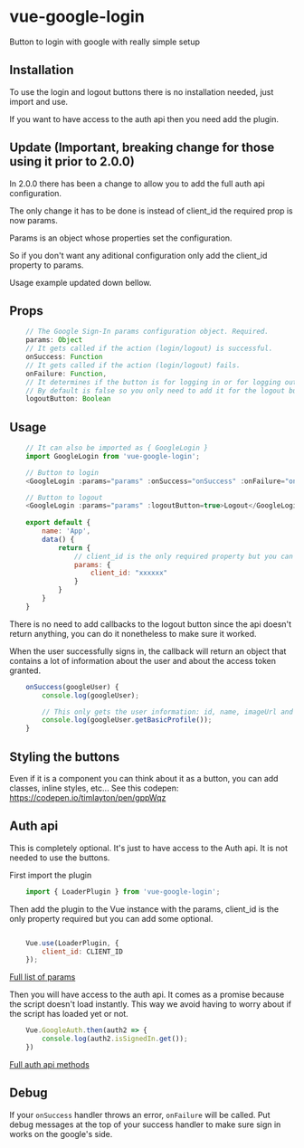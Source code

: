 # vue-google-login
Button to login with google with really simple setup


## Installation

To use the login and logout buttons there is no installation needed, just import and use.

If you want to have access to the auth api then you need add the plugin.

## Update (Important, breaking change for those using it prior to 2.0.0)

In 2.0.0 there has been a change to allow you to add the full auth api configuration.

The only change it has to be done is instead of client_id the required prop is now params.

Params is an object whose properties set the configuration.

So if you don't want any aditional configuration only add the client_id property to params. 

Usage example updated down bellow.


## Props

```js
    // The Google Sign-In params configuration object. Required.
    params: Object
    // It gets called if the action (login/logout) is successful.
    onSuccess: Function
    // It gets called if the action (login/logout) fails.
    onFailure: Function,
    // It determines if the button is for logging in or for logging out.
    // By default is false so you only need to add it for the logout button
    logoutButton: Boolean

```

## Usage

```js
    // It can also be imported as { GoogleLogin }
    import GoogleLogin from 'vue-google-login';

    // Button to login
    <GoogleLogin :params="params" :onSuccess="onSuccess" :onFailure="onFailure">Login</GoogleLogin>

    // Button to logout
    <GoogleLogin :params="params" :logoutButton=true>Logout</GoogleLogin>
    
    export default {
        name: 'App',
        data() {
            return {
                // client_id is the only required property but you can add several more params, full list down bellow on the Auth api section
                params: {
                    client_id: "xxxxxx"
                }
            }
        }
    }

```

There is no need to add callbacks to the logout button since the api doesn't return anything, you 
can do it nonetheless to make sure it worked.

When the user successfully signs in, the callback will return an object that contains a lot of information
about the user and about the access token granted.

```js
    onSuccess(googleUser) {
        console.log(googleUser);

        // This only gets the user information: id, name, imageUrl and email
        console.log(googleUser.getBasicProfile());
    }
```

## Styling the buttons

Even if it is a component you can think about it as a button, you can add classes, inline styles, etc...
See this codepen: https://codepen.io/timlayton/pen/gppWqz


## Auth api

This is completely optional. It's just to have access to the Auth api. It is not needed to use the buttons.

First import the plugin

```js
    import { LoaderPlugin } from 'vue-google-login';
```

Then add the plugin to the Vue instance with the params, client_id is the only property required but you can add some optional.

```js

    Vue.use(LoaderPlugin, {
        client_id: CLIENT_ID
    });
```

[Full list of params](https://developers.google.com/identity/sign-in/web/reference#gapiauth2clientconfig)

Then you will have access to the auth api.
It comes as a promise because the script doesn't load instantly.
This way we avoid having to worry about if the script has loaded yet or not.

```js
    Vue.GoogleAuth.then(auth2 => {
        console.log(auth2.isSignedIn.get());
    })
```
[Full auth api methods](https://developers.google.com/identity/sign-in/web/reference#authentication)

## Debug 

If your `onSuccess` handler throws an error, `onFailure` will be called. Put debug messages at the top of your success handler to make sure sign in works on the google's side.
